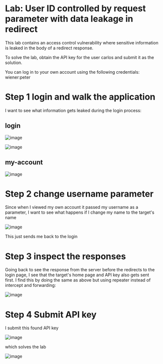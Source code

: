 # Lab: User ID controlled by request parameter with data leakage in redirect

 This lab contains an access control vulnerability where sensitive information is leaked in the body of a redirect response.

To solve the lab, obtain the API key for the user carlos and submit it as the solution.

You can log in to your own account using the following credentials: wiener:peter 

# Step 1 login and walk the application

I want to see what information gets leaked during the login process:

## login

![image](https://user-images.githubusercontent.com/83407557/209972233-134d7a29-a60f-4ed9-b9ff-221ca61ccf85.png)

![image](https://user-images.githubusercontent.com/83407557/209972279-cc05be26-aef0-4b8d-9b4a-c616908332d8.png)

## my-account


![image](https://user-images.githubusercontent.com/83407557/209972377-a27001ae-68bb-4276-9e8f-ca16391bc14a.png)

# Step 2 change username parameter

Since when I viewed my own account it passed my username as a parameter, I want to see what happens if I change my name to the target's name

![image](https://user-images.githubusercontent.com/83407557/209972587-0a62a47a-fdde-466e-85ba-a5186a32e383.png)

This just sends me back to the login

# Step 3 inspect the responses

Going back to see the response from the server before the redirects to the login page, I see that the target's home page and API key also gets sent first. I find this by doing the same as above but using repeater instead of intercept and forwarding:

![image](https://user-images.githubusercontent.com/83407557/209974181-b6a14990-28d1-472a-b7d6-bc2111e26c99.png)

# Step 4 Submit API key

I submit this found API key

![image](https://user-images.githubusercontent.com/83407557/209974268-bf80ba13-690a-422d-94e3-e76902e5b908.png)

which solves the lab

![image](https://user-images.githubusercontent.com/83407557/209974409-0dbf10f1-b779-4bd5-9ede-79a5cc6606bf.png)
